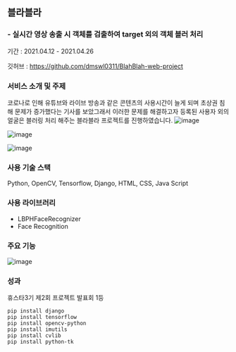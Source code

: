 ## 블라블라
### - 실시간 영상 송출 시 객체를 검출하여 target 외의 객체 블러 처리
기간 : 2021.04.12 - 2021.04.26

깃허브 : https://github.com/dmswl0311/BlahBlah-web-project

### **서비스 소개 및 주제**

코로나로 인해 유튜브와 라이브 방송과 같은 콘텐츠의 사용시간이 늘게 되며 초상권 침해 문제가 증가했다는 기사를 보았그래서 이러한 문제를 해결하고자 등록된 사용자 외의 얼굴은 블러링 처리 해주는 블라블라 프로젝트를 진행하였습니다.
![image](https://user-images.githubusercontent.com/48826021/148648101-370fb2d5-c960-4317-8484-358e80ef3863.png)

![image](https://user-images.githubusercontent.com/48826021/148648112-7dbf6db3-fe16-4a03-b483-a8a8d8d3f81e.png)

![image](https://user-images.githubusercontent.com/48826021/148648114-a68e9b52-5e0b-49e4-b0e8-2b3d08a3027e.png)

### **사용 기술 스택**

Python, OpenCV, Tensorflow, Django, HTML, CSS, Java Script

### **사용 라이브러리**

- LBPHFaceRecognizer
- Face Recognition

### 주요 기능
![image](https://user-images.githubusercontent.com/48826021/148648119-2fcfa50d-3805-4143-b52e-5ec227156ad1.png)

### 성과
휴스타3기 제2회 프로젝트 발표회 1등


```
pip install django
pip install tensorflow
pip install opencv-python
pip install imutils
pip install cvlib
pip install python-tk
 ```

